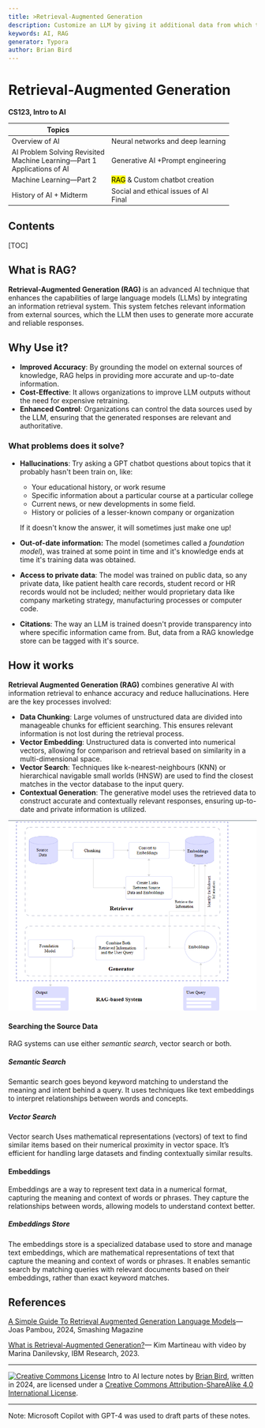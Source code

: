 ```yaml
---
title: >Retrieval-Augmented Generation
description: Customize an LLM by giving it additional data from which to generate responses.
keywords: AI, RAG
generator: Typora
author: Brian Bird
---
```


<h1>Retrieval-Augmented Generation</h1>

**CS123, Intro to AI**

| Topics                                                       |                                              |
| ------------------------------------------------------------ | -------------------------------------------- |
| Overview of AI                                               | Neural networks and deep learning            |
| AI Problem Solving Revisited<br />Machine Learning&mdash;Part 1<br />Applications of AI | Generative AI +Prompt engineering            |
| Machine Learning&mdash;Part 2                                | <mark>RAG</mark> &  Custom chatbot creation  |
| History of AI + Midterm                                      | Social and ethical issues of AI  <br />Final |



<h2>Contents</h2>

[TOC]

## What is RAG?

**Retrieval-Augmented Generation (RAG)** is an advanced AI technique that enhances the capabilities of large language models (LLMs) by integrating an information retrieval system. This system fetches relevant information from external sources, which the LLM then uses to generate more accurate and reliable responses.

## Why Use it?

- **Improved Accuracy**: By grounding the model on external sources of knowledge, RAG helps in providing more accurate and up-to-date information.
- **Cost-Effective**: It allows organizations to improve LLM outputs without the need for expensive retraining.
- **Enhanced Control**: Organizations can control the data sources used by the LLM, ensuring that the generated responses are relevant and authoritative.

### What problems does it solve?

- **Hallucinations**: Try asking a GPT chatbot questions about topics that it probably hasn't been train on, like:

  - Your educational history, or work resume
  - Specific information about a particular course at a particular college
  - Current news, or new developments in some field.
  - History or policies of a lesser-known company or organization

  If it doesn't know the answer, it will sometimes just make one up!

- **Out-of-date information:** The model (sometimes called a *foundation model*), was trained at some point in time and it's knowledge ends at time it's training data was obtained.

- **Access to private data**: The model was trained on public data, so any private data, like patient health care records, student record or HR records would not be included; neither would proprietary data like company marketing strategy, manufacturing processes or computer code.

- **Citations**: The way an LLM is trained doesn't provide transparency into where specific information came from. But, data from a RAG knowledge store can be tagged with it's source.

## How it works

**Retrieval Augmented Generation (RAG)** combines generative AI with information retrieval to enhance accuracy and reduce hallucinations. Here are the key processes involved:

- **Data Chunking**: Large volumes of unstructured data are divided into manageable chunks for efficient searching. This ensures relevant information is not lost during the retrieval process.
- **Vector Embedding**: Unstructured data is converted into numerical vectors, allowing for comparison and retrieval based on similarity in a multi-dimensional space.
- **Vector Search**: Techniques like k-nearest-neighbours (KNN) or hierarchical navigable small worlds (HNSW) are used to find the closest matches in the vector database to the input query.
- **Contextual Generation**: The generative model uses the retrieved data to construct accurate and contextually relevant responses, ensuring up-to-date and private information is utilized.

![6-complete-rag-architecture](Images/6-complete-rag-architecture.png)



#### Searching the Source Data

RAG systems can use either *semantic search*, vector search or both.

##### Semantic Search

Semantic search goes beyond keyword matching to understand the meaning and intent behind a query. It uses techniques like text embeddings to interpret relationships between words and concepts.

##### Vector Search

Vector search Uses mathematical representations (vectors) of text to find similar items based on their numerical proximity in vector space. It’s efficient for handling large datasets and finding contextually similar results.

#### Embeddings

Embeddings are a way to represent text data in a numerical format, capturing the meaning and context of words or phrases.  They capture the relationships between words, allowing models to understand context better.

##### Embeddings Store

The embeddings store is a specialized database used to store and manage text embeddings, which are  mathematical representations of text that capture the meaning and context of words or phrases. It enables semantic search by matching queries with relevant documents based on their embeddings, rather than exact keyword matches.



## References

[A Simple Guide To Retrieval Augmented Generation Language Models](https://www.smashingmagazine.com/2024/01/guide-retrieval-augmented-generation-language-models/)&mdash;Joas Pambou, 2024, Smashing Magazine

[What is Retrieval-Augmented Generation?](https://research.ibm.com/blog/retrieval-augmented-generation-RAG)&mdash; Kim Martineau with video by Marina Danilevsky, IBM Research, 2023.


---

[![Creative Commons License](https://i.creativecommons.org/l/by-sa/4.0/88x31.png)](http://creativecommons.org/licenses/by-sa/4.0/) Intro to AI lecture notes by [Brian Bird](https://profbird.dev), written in <time>2024</time>, are licensed under a [Creative Commons Attribution-ShareAlike 4.0 International License](http://creativecommons.org/licenses/by-sa/4.0/). 

---

Note: Microsoft Copilot with GPT-4 was used to draft parts of these notes.

